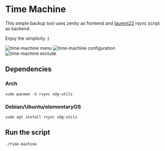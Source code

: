 # Time Machine
This simple backup tool uses zenity as frontend and [laurent22](https://github.com/laurent22/rsync-time-backup) rsync script as backend.

Enjoy the simplicity :)

![time-machine menu](https://raw.githubusercontent.com/murkl/time-machine/master/res/screenshot/menu.png)
![time-machine configuration](https://raw.githubusercontent.com/murkl/time-machine/master/res/screenshot/configuration.png)
![time-machine exclude](https://raw.githubusercontent.com/murkl/time-machine/master/res/screenshot/configuration.png)

## Dependencies
### Arch
```
sudo pacman -S rsync xdg-utils
```
### Debian/Ubuntu/elementaryOS
```
sudo apt install rsync xdg-utils
```

## Run the script
```
./time-machine
```

